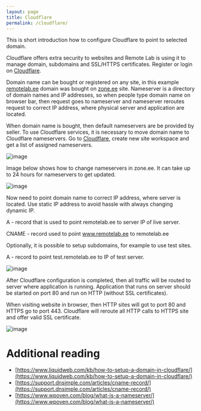 ```yaml
---
layout: page
title: Cloudflare
permalink: /cloudflare/
---
```


This is short introduction how to configure Cloudflare to point to selected domain.

Cloudflare offers extra security to websites and Remote Lab is using it to manage domain, subdomains and SSL/HTTPS certificates. Register or login on [Cloudflare](https://dash.cloudflare.com/). 

Domain name can be bought or registered on any site, in this example [remotelab.ee](https://remotelab.ee) domain was bought on [zone.ee](https://zone.ee) site. Nameserver is a directory of domain names and IP addresses, so when people type domain name on browser bar, then request goes to nameserver and nameserver reroutes request to correct IP address, where physical server and application are located. 

When domain name is bought, then default nameservers are be provided by seller. To use Cloudflare services, it is necessary to move domain name to Cloudflare nameservers. Go to [Cloudflare](https://dash.cloudflare.com/), create new site workspace and get a list of assigned nameservers.

![image](/documentation/assets/img/cloudflare-nameservers.png)

Image below shows how to change nameservers in zone.ee. It can take up to 24 hours for nameservers to get updated.

![image](/documentation/assets/img/zone-nameservers.png)

Now need to point domain name to correct IP address, where server is located. Use static IP address to avoid hassle with always changing dynamic IP.

A - record that is used to point remotelab.ee to server IP of live server.

CNAME - record used to point www.remotelab.ee to remotelab.ee

Optionally, it is possible to setup subdomains, for example to use test sites.

A - record to point test.remotelab.ee to IP of test server.

![image](/documentation/assets/img/cloudflare-dns.png)

After Cloudflare configuration is completed, then all traffic will be routed to server where application is running. Application that runs on server should be started on port 80 and run on HTTP (without SSL certificates).

When visiting website in browser, then HTTP sites will got to port 80 and HTTPS go to port 443. Cloudflare will reroute all HTTP calls to HTTPS site and offer valid SSL certificate.

![image](/documentation/assets/img/cloudflare-ssl.png)

# Additional reading
* [https://www.liquidweb.com/kb/how-to-setup-a-domain-in-cloudflare/](https://www.liquidweb.com/kb/how-to-setup-a-domain-in-cloudflare/)
* [https://support.dnsimple.com/articles/cname-record/](https://support.dnsimple.com/articles/cname-record/)
* [https://www.wpoven.com/blog/what-is-a-nameserver/](https://www.wpoven.com/blog/what-is-a-nameserver/)

